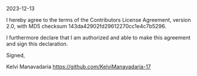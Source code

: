 2023-12-13

I hereby agree to the terms of the Contributors License
Agreement, version 2.0, with MD5 checksum
143da42902fd29612270cc1e4c7b5296.

I furthermore declare that I am authorized and able to make this
agreement and sign this declaration.

Signed,

Kelvi Manavadaria
https://github.com/KelviManavadaria-17